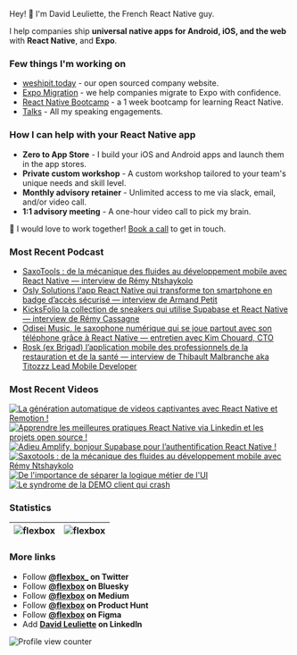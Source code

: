 Hey! 👋 I'm David Leuliette, the French React Native guy.

I help companies ship **universal native apps for Android, iOS, and the web** with **React Native**, and **Expo**.

### Few things I'm working on

- [weshipit.today](https://github.com/flexbox/weshipit.today/) - our open sourced company website.
- [Expo Migration](https://weshipit.today/react-native-migration) - we help companies migrate to Expo with confidence.
- [React Native Bootcamp](https://github.com/flexbox/react-native-bootcamp) - a 1 week bootcamp for learning React Native.
- [Talks](https://davidl.fr/talks) - All my speaking engagements.

### How I can help with your React Native app

- **Zero to App Store** - I build your iOS and Android apps and launch them in the app stores.
- **Private custom workshop** - A custom workshop tailored to your team's unique needs and skill level.
- **Monthly advisory retainer** - Unlimited access to me via slack, email, and/or video call.
- **1:1 advisory meeting** - A one-hour video call to pick my brain.

💌 I would love to work together! [Book a call](https://cal.com/davidl/weshipit-onboarding) to get in touch.

### Most Recent Podcast

<!-- PODCAST:START -->
- [SaxoTools : de la mécanique des fluides au développement mobile avec React Native — interview de Rémy Ntshaykolo](https://podcasters.spotify.com/pod/show/weshipit/episodes/SaxoTools--de-la-mcanique-des-fluides-au-dveloppement-mobile-avec-React-Native--interview-de-Rmy-Ntshaykolo-e39fuqc)
- [Osly Solutions l'app React Native qui transforme ton smartphone en badge d’accès sécurisé — interview de Armand Petit](https://podcasters.spotify.com/pod/show/weshipit/episodes/Osly-Solutions-lapp-React-Native-qui-transforme-ton-smartphone-en-badge-daccs-scuris--interview-de-Armand-Petit-e38lvdv)
- [KicksFolio la collection de sneakers qui utilise Supabase et React Native — interview de Rémy Cassagne](https://podcasters.spotify.com/pod/show/weshipit/episodes/KicksFolio-la-collection-de-sneakers-qui-utilise-Supabase-et-React-Native--interview-de-Rmy-Cassagne-e388u9d)
- [Odisei Music, le saxophone numérique qui se joue partout avec son téléphone grâce à React Native — entretien avec Kim Chouard, CTO](https://podcasters.spotify.com/pod/show/weshipit/episodes/Odisei-Music--le-saxophone-numrique-qui-se-joue-partout-avec-son-tlphone-grce--React-Native--entretien-avec-Kim-Chouard--CTO-e360jo1)
- [Rosk (ex Brigad) l’application mobile des professionnels de la restauration et de la santé — interview de Thibault Malbranche aka Titozzz Lead Mobile Developer](https://podcasters.spotify.com/pod/show/weshipit/episodes/Rosk-ex-Brigad-lapplication-mobile-des-professionnels-de-la-restauration-et-de-la-sant--interview-de-Thibault-Malbranche-aka-Titozzz-Lead-Mobile-Developer-e35vq0o)<!-- PODCAST:END -->

### Most Recent Videos

<!-- BEGIN YOUTUBE-CARDS -->
[![La génération automatique de videos captivantes avec React Native et Remotion !](https://ytcards.demolab.com/?id=9mdY72Z8rAs&title=La+g%C3%A9n%C3%A9ration+automatique+de+videos+captivantes+avec+React+Native+et+Remotion+%21&lang=en&timestamp=1761127230&background_color=%230d1117&title_color=%23ffffff&stats_color=%23dedede&max_title_lines=1&width=250&border_radius=5 "La génération automatique de videos captivantes avec React Native et Remotion !")](https://www.youtube.com/shorts/9mdY72Z8rAs)
[![Apprendre les meilleures pratiques React Native via Linkedin et les projets open source !](https://ytcards.demolab.com/?id=Zmvay5GNxE0&title=Apprendre+les+meilleures+pratiques+React+Native+via+Linkedin+et+les+projets+open+source+%21&lang=en&timestamp=1760954462&background_color=%230d1117&title_color=%23ffffff&stats_color=%23dedede&max_title_lines=1&width=250&border_radius=5 "Apprendre les meilleures pratiques React Native via Linkedin et les projets open source !")](https://www.youtube.com/shorts/Zmvay5GNxE0)
[![Adieu Amplify, bonjour Supabase pour l’authentification React Native !](https://ytcards.demolab.com/?id=RueRa57xBiU&title=Adieu+Amplify%2C+bonjour+Supabase+pour+l%E2%80%99authentification+React+Native+%21&lang=en&timestamp=1760695258&background_color=%230d1117&title_color=%23ffffff&stats_color=%23dedede&max_title_lines=1&width=250&border_radius=5 "Adieu Amplify, bonjour Supabase pour l’authentification React Native !")](https://www.youtube.com/shorts/RueRa57xBiU)
[![Saxotools : de la mécanique des fluides au développement mobile avec Rémy Ntshaykolo](https://ytcards.demolab.com/?id=1NpUTq4sMeY&title=Saxotools+%3A+de+la+m%C3%A9canique+des+fluides+au+d%C3%A9veloppement+mobile+avec+R%C3%A9my+Ntshaykolo&lang=en&timestamp=1760053376&background_color=%230d1117&title_color=%23ffffff&stats_color=%23dedede&max_title_lines=1&width=250&border_radius=5 "Saxotools : de la mécanique des fluides au développement mobile avec Rémy Ntshaykolo")](https://www.youtube.com/watch?v=1NpUTq4sMeY)
[![De l'importance de séparer la logique métier de l'UI](https://ytcards.demolab.com/?id=zD6YhnYbx04&title=De+l%27importance+de+se%CC%81parer+la+logique+m%C3%A9tier+de+l%27UI&lang=en&timestamp=1759312907&background_color=%230d1117&title_color=%23ffffff&stats_color=%23dedede&max_title_lines=1&width=250&border_radius=5 "De l'importance de séparer la logique métier de l'UI")](https://www.youtube.com/shorts/zD6YhnYbx04)
[![Le syndrome de la DEMO client qui crash](https://ytcards.demolab.com/?id=bDOKMg1kmVQ&title=Le+syndrome+de+la+DEMO+client+qui+crash&lang=en&timestamp=1759226466&background_color=%230d1117&title_color=%23ffffff&stats_color=%23dedede&max_title_lines=1&width=250&border_radius=5 "Le syndrome de la DEMO client qui crash")](https://www.youtube.com/shorts/bDOKMg1kmVQ)
<!-- END YOUTUBE-CARDS -->

### Statistics

| <img src="https://github-readme-stats.vercel.app/api?username=flexbox&show_icons=false&theme=buefy" alt="flexbox" />  | <img src="https://github-readme-stats.vercel.app/api/top-langs/?username=flexbox&layout=compact&hide=html,SCSS,Java&theme=buefy" alt="flexbox" /> |
| ------------- | ------------- |

### More links

- Follow **<a href="https://twitter.com/intent/follow?screen_name=flexbox_">@flexbox_</a> on Twitter**
- Follow **<a href="https://bsky.app/profile/flexbox.bsky.social">@flexbox</a> on Bluesky**
- Follow **<a href="https://medium.com/@flexbox">@flexbox</a> on Medium**
- Follow **<a href="https://www.producthunt.com/@flexbox">@flexbox</a> on Product Hunt**
- Follow **<a href="https://www.figma.com/@flexbox">@flexbox</a> on Figma**
- Add **<a href="https://www.linkedin.com/in/david-leuliette">David Leuliette</a> on LinkedIn**

![Profile view counter](https://komarev.com/ghpvc/?username=flexbox)
